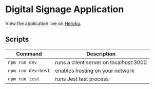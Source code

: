 # Digital Signage Application

View the application live on [Heroku](https://transport-timetable.herokuapp.com/).

## Scripts

Command | Description
-- | --
`npm run dev` | runs a client server on localhost:3000
`npm run dev:host` | enables hosting on your network
`npm run test` | runs Jest test process

